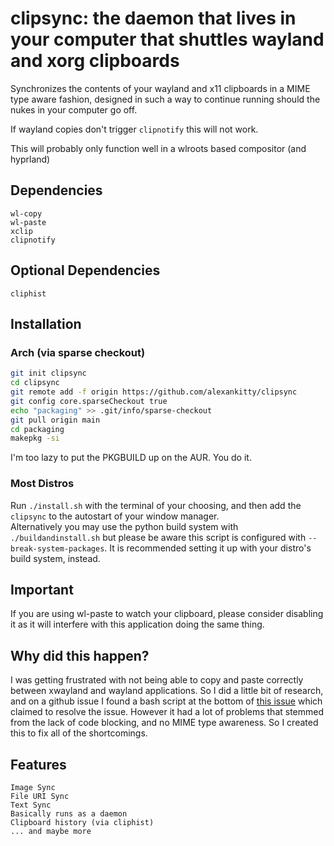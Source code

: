 # clipsync: the daemon that lives in your computer that shuttles wayland and xorg clipboards
Synchronizes the contents of your wayland and x11 clipboards in a MIME type aware fashion, designed in such a way to continue running should the nukes in your computer go off.  

If wayland copies don't trigger `clipnotify` this will not work.  

This will probably only function well in a wlroots based compositor (and hyprland)

## Dependencies
```
wl-copy
wl-paste
xclip
clipnotify
```

## Optional Dependencies
```
cliphist
```

## Installation
### Arch (via sparse checkout)
```sh
git init clipsync
cd clipsync
git remote add -f origin https://github.com/alexankitty/clipsync
git config core.sparseCheckout true
echo "packaging" >> .git/info/sparse-checkout
git pull origin main
cd packaging
makepkg -si
```
I'm too lazy to put the PKGBUILD up on the AUR. You do it.

### Most Distros
Run `./install.sh` with the terminal of your choosing, and then add the `clipsync` to the autostart of your window manager.  
Alternatively you may use the python build system with `./buildandinstall.sh` but please be aware this script is configured with `--break-system-packages`. It is recommended setting it up with your distro's build system, instead.

## Important
If you are using wl-paste to watch your clipboard, please consider disabling it as it will interfere with this application doing the same thing.

## Why did this happen?
I was getting frustrated with not being able to copy and paste correctly between xwayland and wayland applications. So I did a little bit of research, and on a github issue I found a bash script at the bottom of [this issue](https://github.com/hyprwm/Hyprland/issues/6132) which claimed to resolve the issue. However it had a lot of problems that stemmed from the lack of code blocking, and no MIME type awareness. So I created this to fix all of the shortcomings.

## Features
```
Image Sync
File URI Sync
Text Sync
Basically runs as a daemon
Clipboard history (via cliphist)
... and maybe more
```